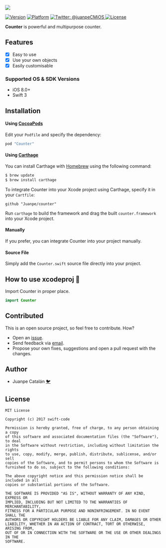 ![](http://cdn.juanpecatalan.com/images/github/Counter/counter_header_v1.jpg)

[![Version](https://img.shields.io/cocoapods/v/Counter.svg?style=flat)](http://cocoapods.org/pods/JDAnimationKit)
[![Platform](https://img.shields.io/cocoapods/p/Counter.svg?style=flat)](http://cocoapods.org/pods/JDAnimationKit)
<a href="https://twitter.com/juanpeCMiOS">
        <img src="https://img.shields.io/badge/contact-@juanpeCMiOS-blue.svg?style=flat" alt="Twitter: @juanpeCMiOS" />
    </a>
<a href="https://opensource.org/licenses/MIT">
  <img src="https://img.shields.io/badge/License-MIT-yellow.svg" alt="License" />
</a>

**Counter** is powerful and multipurpose counter.

## Features

- [x] Easy to use
- [x] Use your own objects
- [x] Easily customisable

### Supported OS & SDK Versions

* iOS 8.0+
* Swift 3

## Installation

#### Using [CocoaPods](https://cocoapods.org)

Edit your `Podfile` and specify the dependency:

```ruby
pod "Counter"
```

#### Using [Carthage](https://github.com/Carthage/Carthage)

You can install Carthage with [Homebrew](http://brew.sh/) using the following command:

```bash
$ brew update
$ brew install carthage
```

To integrate Counter into your Xcode project using Carthage, specify it in your `Cartfile`:

```ogdl
github "Juanpe/counter"
```

Run `carthage` to build the framework and drag the built `counter.framework` into your Xcode project.

#### Manually

  If you prefer, you can integrate Counter into your project manually.

#### Source File

Simply add the `Counter.swift` source file directly into your project.

## How to use xcodeproj 🐒

Import Counter in proper place.
```swift
import Counter
```

## Contributed
This is an open source project, so feel free to contribute. How?
- Open an [issue](https://github.com/Juanpe/Counter/issues/new).
- Send feedback via [email](mailto://juanpecatalan.com).
- Propose your own fixes, suggestions and open a pull request with the changes.

## Author

  * Juanpe Catalán [🐦](https://www.twitter.com/juanpecmios)

## License

```
MIT License

Copyright (c) 2017 swift-code

Permission is hereby granted, free of charge, to any person obtaining a copy
of this software and associated documentation files (the "Software"), to deal
in the Software without restriction, including without limitation the rights
to use, copy, modify, merge, publish, distribute, sublicense, and/or sell
copies of the Software, and to permit persons to whom the Software is
furnished to do so, subject to the following conditions:

The above copyright notice and this permission notice shall be included in all
copies or substantial portions of the Software.

THE SOFTWARE IS PROVIDED "AS IS", WITHOUT WARRANTY OF ANY KIND, EXPRESS OR
IMPLIED, INCLUDING BUT NOT LIMITED TO THE WARRANTIES OF MERCHANTABILITY,
FITNESS FOR A PARTICULAR PURPOSE AND NONINFRINGEMENT. IN NO EVENT SHALL THE
AUTHORS OR COPYRIGHT HOLDERS BE LIABLE FOR ANY CLAIM, DAMAGES OR OTHER
LIABILITY, WHETHER IN AN ACTION OF CONTRACT, TORT OR OTHERWISE, ARISING FROM,
OUT OF OR IN CONNECTION WITH THE SOFTWARE OR THE USE OR OTHER DEALINGS IN THE
SOFTWARE.
```
